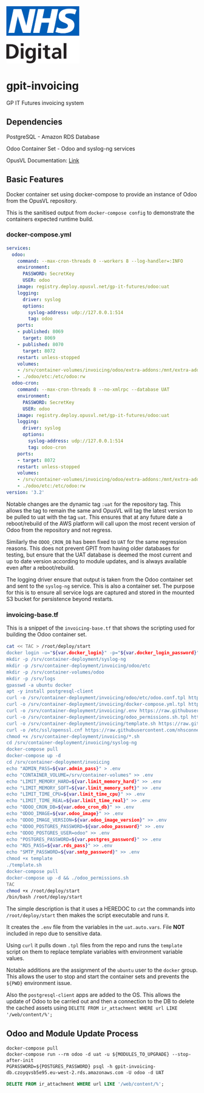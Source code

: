 <img src="./.assets/nhs-digital-logo.svg" height="150px">

# gpit-invoicing

GP IT Futures invoicing system

## Dependencies

PostgreSQL - Amazon RDS Database

Odoo Container Set - Odoo and syslog-ng services

OpusVL Documentation: [Link](https://wiki.opusvl.io/wiki/GPIT_-_Amazon_AWS#Terraform_.2F_aws-vault)

## Basic Features

Docker container set using docker-compose to provide an instance of Odoo from the OpusVL repository.

This is the sanitised output from `docker-compose config` to demonstrate the containers expected runtime build.

### docker-compose.yml

```yaml
services:
  odoo:
    command: --max-cron-threads 0 --workers 8 --log-handler=:INFO
    environment:
      PASSWORD: SecretKey
      USER: odoo
    image: registry.deploy.opusvl.net/gp-it-futures/odoo:uat
    logging:
      driver: syslog
      options:
        syslog-address: udp://127.0.0.1:514
        tag: odoo
    ports:
    - published: 8069
      target: 8069
    - published: 8070
      target: 8072
    restart: unless-stopped
    volumes:
    - /srv/container-volumes/invoicing/odoo/extra-addons:/mnt/extra-addons:rw
    - ./odoo/etc:/etc/odoo:rw
  odoo-cron:
    command: --max-cron-threads 8 --no-xmlrpc --database UAT
    environment:
      PASSWORD: SecretKey
      USER: odoo
    image: registry.deploy.opusvl.net/gp-it-futures/odoo:uat
    logging:
      driver: syslog
      options:
        syslog-address: udp://127.0.0.1:514
        tag: odoo-cron
    ports:
    - target: 8072
    restart: unless-stopped
    volumes:
    - /srv/container-volumes/invoicing/odoo/extra-addons:/mnt/extra-addons:rw
    - ./odoo/etc:/etc/odoo:rw
version: '3.2'
```

Notable changes are the dynamic tag `:uat` for the repository tag. This allows the tag to remain the same and OpusVL will tag the latest version to be pulled to uat with the tag `uat`. This ensures that at any future date a reboot/rebuild of the AWS platform will call upon the most recent version of Odoo from the repository and not regress.

Similarly the `ODOO_CRON_DB` has been fixed to `UAT` for the same regression reasons. This does not prevent GPIT from having older databases for testing, but ensure that the UAT database is deemed the most current and up to date version according to module updates, and is always available even after a reboot/rebuild.

The logging driver ensure that output is taken from the Odoo container set and sent to the `syslog-ng` service. This is also a container set. The purpose for this is to ensure all service logs are captured and stored in the mounted S3 bucket for persistence beyond restarts.

### invoicing-base.tf

This is a snippet of the `invoicing-base.tf` that shows the scripting used for building the Odoo container set.

```bash
cat << TAC > /root/deploy/start
docker login -u="${var.docker_login}" -p="${var.docker_login_password}" ${var.odoo_image}
mkdir -p /srv/container-deployment/syslog-ng
mkdir -p /srv/container-deployment/invoicing/odoo/etc
mkdir -p /srv/container-volumes/odoo
mkdir -p /srv/logs
gpasswd -a ubuntu docker
apt -y install postgresql-client
curl -o /srv/container-deployment/invoicing/odoo/etc/odoo.conf.tpl https://raw.githubusercontent.com/nhsconnect/gpit-invoicing/master/deploy/odoo.conf.tpl
curl -o /srv/container-deployment/invoicing/docker-compose.yml.tpl https://raw.githubusercontent.com/nhsconnect/gpit-invoicing/master/deploy/docker-compose.yml.tpl
curl -o /srv/container-deployment/invoicing/.env https://raw.githubusercontent.com/nhsconnect/gpit-invoicing/master/deploy/.env
curl -o /srv/container-deployment/invoicing/odoo_permissions.sh.tpl https://raw.githubusercontent.com/nhsconnect/gpit-invoicing/master/deploy/odoo_permissions.sh.tpl
curl -o /srv/container-deployment/invoicing/template.sh https://raw.githubusercontent.com/nhsconnect/gpit-invoicing/master/deploy/template.sh
curl -o /etc/ssl/openssl.cnf https://raw.githubusercontent.com/nhsconnect/gpit-invoicing/master/deploy/openssl.cnf
chmod +x /srv/container-deployment/invoicing/*.sh
cd /srv/container-deployment/invoicing/syslog-ng
docker-compose pull
docker-compose up -d
cd /srv/container-deployment/invoicing
echo "ADMIN_PASS=${var.admin_pass}" > .env
echo "CONTAINER_VOLUME=/srv/container-volumes" >> .env
echo "LIMIT_MEMORY_HARD=${var.limit_memory_hard}" >> .env
echo "LIMIT_MEMORY_SOFT=${var.limit_memory_soft}" >> .env
echo "LIMIT_TIME_CPU=${var.limit_time_cpu}" >> .env
echo "LIMIT_TIME_REAL=${var.limit_time_real}" >> .env
echo "ODOO_CRON_DB=${var.odoo_cron_db}" >> .env
echo "ODOO_IMAGE=${var.odoo_image}" >> .env
echo "ODOO_IMAGE_VERSION=${var.odoo_image_version}" >> .env
echo "ODOO_POSTGRES_PASSWORD=${var.odoo_password}" >> .env
echo "ODOO_POSTGRES_USER=odoo" >> .env
echo "POSTGRES_PASSWORD=${var.postgres_password}" >> .env
echo "RDS_PASS=${var.rds_pass}" >> .env
echo "SMTP_PASSWORD=${var.smtp_password}" >> .env
chmod +x template
./template.sh
docker-compose pull
docker-compose up -d && ./odoo_permissions.sh
TAC
chmod +x /root/deploy/start
/bin/bash /root/deploy/start
```

The simple description is that it uses a HEREDOC to `cat` the commands into `/root/deploy/start` then makes the script executable and runs it.

It creates the `.env` file from the variables in the `uat.auto.vars`. File __NOT__ included in repo due to sensitive data.

Using `curl` it pulls down `.tpl` files from the repo and runs the `template` script on them to replace template variables with environment variable values.

Notable additions are the assignment of the `ubuntu` user to the `docker` group. This allows the user to stop and start the container sets and prevents the `${PWD}` environment issue.

Also the `postgresql-client` apps are added to the OS. This allows the update of Odoo to be carried out and then a connection to the DB to delete the cached assets using `DELETE FROM ir_attachment WHERE url LIKE '/web/content/%';`

## Odoo and Module Update Process

```shell
docker-compose pull
docker-compose run --rm odoo -d uat -u ${MODULES_TO_UPGRADE} --stop-after-init
PGPASSWORD=${POSTGRES_PASSWORD} psql -h gpit-invoicing-db.czoyqvsb5e95.eu-west-2.rds.amazonaws.com -U odoo -d UAT
```
```sql
DELETE FROM ir_attachment WHERE url LIKE '/web/content/%';
```